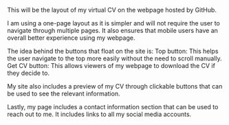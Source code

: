 This will be the layout of my virtual CV on the webpage hosted by GitHub.

I am using a one-page layout as it is simpler and will not require the user to navigate through multiple pages. It also ensures that mobile users have an overall better experience using my webpage.

The idea behind the buttons that float on the site is:
    Top button: This helps the user navigate to the top more easily without the need to scroll manually.
    Get CV button: This allows viewers of my webpage to download the CV if they decide to.

My site also includes a preview of my CV through clickable buttons that can be used to see the relevant information.

Lastly, my page includes a contact information section that can be used to reach out to me. It includes links to all my social media accounts.